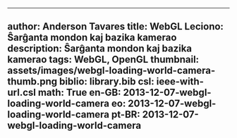 ------------------------------
author: Anderson Tavares
title: WebGL Leciono: Ŝarĝanta mondon kaj bazika kamerao
description: Ŝarĝanta mondon kaj bazika kamerao
tags: WebGL, OpenGL
thumbnail: assets/images/webgl-loading-world-camera-thumb.png
biblio: library.bib
csl: ieee-with-url.csl
math: True
en-GB: 2013-12-07-webgl-loading-world-camera
eo: 2013-12-07-webgl-loading-world-camera
pt-BR: 2013-12-07-webgl-loading-world-camera
------------------------------
